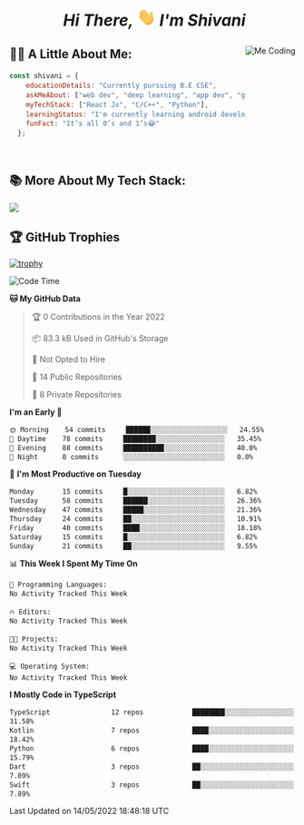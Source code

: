 # <p align="center">️ _Hi There, <img src="https://raw.githubusercontent.com/SanjayDevTech/SanjayDevTech/master/assets/wave.gif" alt="waving hand" width="33px"> I'm Shivani_</p>

<img align="right" alt="Me Coding" height="200" src="https://media.giphy.com/media/L1R1tvI9svkIWwpVYr/giphy.gif">

## 👩‍💻 **A Little About Me:**
```jsx
const shivani = {
    educationDetails: "Currently pursuing B.E CSE",
    askMeAbout: ["web dev", "deep learning", "app dev", "gardening"],
    myTechStack: ["React Js", "C/C++", "Python"],
    learningStatus: "I'm currently learning android development",
    funFact: "It’s all 0’s and 1’s😂"
  };
```

<br/>

## 📚 **More About My Tech Stack:**

   <img align="center" src="https://github-readme-stats.vercel.app/api/top-langs/?username=shivu-srk&layout=compact&theme=vue-dark"/>
   <br/>
   
## 🏆 GitHub Trophies

[![trophy](https://github-profile-trophy.vercel.app/?username=shivu-srk&theme=nord&column=7)](https://github.com/ryo-ma/github-profile-trophy)

<!--START_SECTION:waka-->
![Code Time](http://img.shields.io/badge/Code%20Time-0%20secs-blue)

**🐱 My GitHub Data** 

> 🏆 0 Contributions in the Year 2022
 > 
> 📦 83.3 kB Used in GitHub's Storage 
 > 
> 🚫 Not Opted to Hire
 > 
> 📜 14 Public Repositories 
 > 
> 🔑 8 Private Repositories  
 > 
**I'm an Early 🐤** 

```text
🌞 Morning    54 commits     ██████░░░░░░░░░░░░░░░░░░░   24.55% 
🌆 Daytime    78 commits     ████████░░░░░░░░░░░░░░░░░   35.45% 
🌃 Evening    88 commits     ██████████░░░░░░░░░░░░░░░   40.0% 
🌙 Night      0 commits      ░░░░░░░░░░░░░░░░░░░░░░░░░   0.0%

```
📅 **I'm Most Productive on Tuesday** 

```text
Monday       15 commits     █░░░░░░░░░░░░░░░░░░░░░░░░   6.82% 
Tuesday      58 commits     ██████░░░░░░░░░░░░░░░░░░░   26.36% 
Wednesday    47 commits     █████░░░░░░░░░░░░░░░░░░░░   21.36% 
Thursday     24 commits     ██░░░░░░░░░░░░░░░░░░░░░░░   10.91% 
Friday       40 commits     ████░░░░░░░░░░░░░░░░░░░░░   18.18% 
Saturday     15 commits     █░░░░░░░░░░░░░░░░░░░░░░░░   6.82% 
Sunday       21 commits     ██░░░░░░░░░░░░░░░░░░░░░░░   9.55%

```


📊 **This Week I Spent My Time On** 

```text
💬 Programming Languages: 
No Activity Tracked This Week

🔥 Editors: 
No Activity Tracked This Week

🐱‍💻 Projects: 
No Activity Tracked This Week

💻 Operating System: 
No Activity Tracked This Week

```

**I Mostly Code in TypeScript** 

```text
TypeScript               12 repos            ████████░░░░░░░░░░░░░░░░░   31.58% 
Kotlin                   7 repos             ████░░░░░░░░░░░░░░░░░░░░░   18.42% 
Python                   6 repos             ████░░░░░░░░░░░░░░░░░░░░░   15.79% 
Dart                     3 repos             ██░░░░░░░░░░░░░░░░░░░░░░░   7.89% 
Swift                    3 repos             ██░░░░░░░░░░░░░░░░░░░░░░░   7.89%

```



 Last Updated on 14/05/2022 18:48:18 UTC
<!--END_SECTION:waka-->
